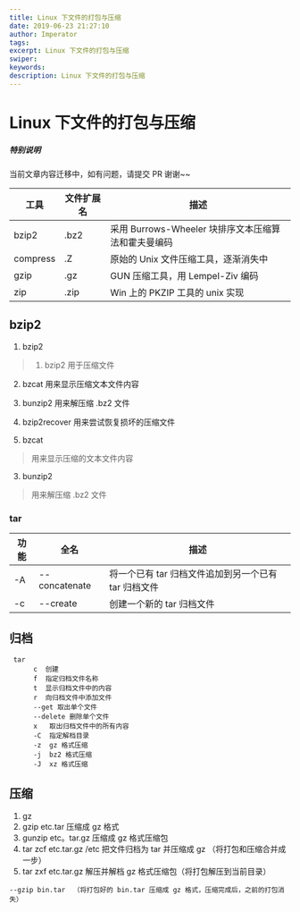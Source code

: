 ```yaml
---
title: Linux 下文件的打包与压缩
date: 2019-06-23 21:27:10
author: Imperator
tags:
excerpt: Linux 下文件的打包与压缩
swiper:
keywords:
description: Linux 下文件的打包与压缩
---
```


# Linux 下文件的打包与压缩

##### **特别说明**

当前文章内容迁移中，如有问题，请提交 PR 谢谢~~



| 工具 | 文件扩展名 | 描述 |
| --- | --- | --- |
| bzip2 | .bz2 | 采用 Burrows-Wheeler 块排序文本压缩算法和霍夫曼编码 |
| compress | .Z | 原始的 Unix 文件压缩工具，逐渐消失中 |
| gzip | .gz | GUN 压缩工具，用 Lempel-Ziv 编码 |
| zip | .zip | Win 上的 PKZIP 工具的 unix 实现 |

## bzip2

1. bzip2

> 1. bzip2 用于压缩文件
2. bzcat 用来显示压缩文本文件内容
3. bunzip2 用来解压缩 .bz2 文件
4. bzip2recover 用来尝试恢复损坏的压缩文件

2. bzcat

> 用来显示压缩的文本文件内容

3. bunzip2

> 用来解压缩 .bz2 文件

### tar

| 功能 | 全名 | 描述 |
| -- | -- | -- |
| -A | --concatenate | 将一个已有 tar 归档文件追加到另一个已有 tar 归档文件 |
| -c | --create | 创建一个新的 tar 归档文件 |


## 归档

``` linux
 tar
      c  创建
      f  指定归档文件名称
      t  显示归档文件中的内容
      r  向归档文件中添加文件
      --get 取出单个文件
      --delete 删除单个文件
      x   取出归档文件中的所有内容
      -C  指定解档目录
      -z  gz 格式压缩
      -j  bz2 格式压缩
      -J  xz 格式压缩
```

## 压缩

1. gz
2. gzip etc.tar  压缩成 gz 格式
3. gunzip etc。tar.gz 压缩成 gz 格式压缩包
4. tar zcf etc.tar.gz /etc 把文件归档为 tar 并压缩成 gz （将打包和压缩合并成一步）
5. tar zxf etc.tar.gz 解压并解档 gz 格式压缩包（将打包解压到当前目录）

```
--gzip bin.tar  （将打包好的 bin.tar 压缩成 gz 格式，压缩完成后，之前的打包消失）
```
